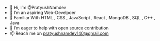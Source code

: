 - 👋 Hi, I’m @PratyushNamdev
- 👀 I’m an aspiring Web-Develpoer
- 🌱 Familiar With HTML , CSS , JavaScript , React , MongoDB , SQL , C++ , Java 
- 💞️ I’m eager to help with open source contribution
- 📫 Reach me on pratyushnamdev140@gmail.com 

<!---
PratyushNamdev/PratyushNamdev is a ✨ special ✨ repository because its `README.md` (this file) appears on your GitHub profile.
You can click the Preview link to take a look at your changes.
--->
